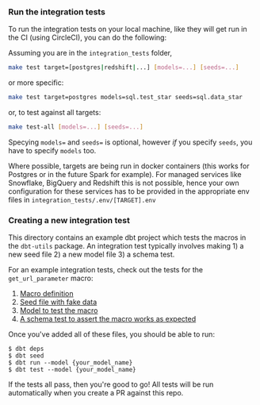 ###  Run the integration tests

To run the integration tests on your local machine, like they will get run in the CI (using CircleCI), you can do the following:

Assuming you are in the `integration_tests` folder,

```bash
make test target=[postgres|redshift|...] [models=...] [seeds=...]
```

or more specific:

```bash
make test target=postgres models=sql.test_star seeds=sql.data_star
```

or, to test against all targets:

```bash
make test-all [models=...] [seeds=...]
```

Specying `models=` and `seeds=` is optional, however _if_ you specify `seeds`, you have to specify `models` too.

Where possible, targets are being run in docker containers (this works for Postgres or in the future Spark for example). For managed services like Snowflake, BigQuery and Redshift this is not possible, hence your own configuration for these services has to be provided in the appropriate env files in `integration_tests/.env/[TARGET].env`

### Creating a new integration test

This directory contains an example dbt project which tests the macros in the `dbt-utils` package. An integration test typically involves making 1) a new seed file 2) a new model file 3) a schema test.

For an example integration tests, check out the tests for the `get_url_parameter` macro:

1. [Macro definition](https://github.com/fishtown-analytics/dbt-utils/blob/master/macros/web/get_url_parameter.sql)
2. [Seed file with fake data](https://github.com/fishtown-analytics/dbt-utils/blob/master/integration_tests/data/web/data_urls.csv)
3. [Model to test the macro](https://github.com/fishtown-analytics/dbt-utils/blob/master/integration_tests/models/web/test_urls.sql)
4. [A schema test to assert the macro works as expected](https://github.com/fishtown-analytics/dbt-utils/blob/master/integration_tests/models/web/schema.yml#L2)


Once you've added all of these files, you should be able to run:
```
$ dbt deps
$ dbt seed
$ dbt run --model {your_model_name}
$ dbt test --model {your_model_name}
```

If the tests all pass, then you're good to go! All tests will be run automatically when you create a PR against this repo.